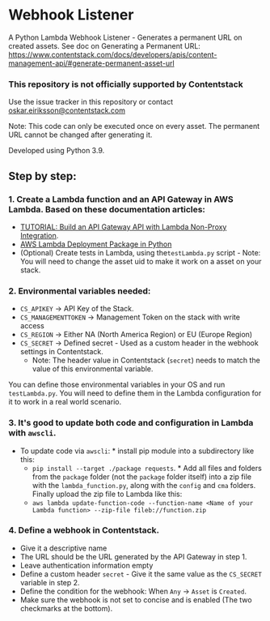 # Webhook Listener
A Python Lambda Webhook Listener - Generates a permanent URL on created assets.
See doc on Generating a Permanent URL: https://www.contentstack.com/docs/developers/apis/content-management-api/#generate-permanent-asset-url

### This repository is not officially supported by Contentstack
Use the issue tracker in this repository or contact oskar.eiriksson@contentstack.com

Note: This code can only be executed once on every asset. The permanent URL cannot be changed after generating it.

Developed using Python 3.9.

## Step by step:
### **1.** Create a Lambda function and an API Gateway in AWS Lambda. Based on these documentation articles:
   * [TUTORIAL: Build an API Gateway API with Lambda Non-Proxy Integration](https://docs.aws.amazon.com/apigateway/latest/developerguide/getting-started-lambda-non-proxy-integration.html).
   * [AWS Lambda Deployment Package in Python](https://docs.aws.amazon.com/lambda/latest/dg/python-package.html)
   * (Optional) Create tests in Lambda, using the`testLambda.py` script - Note: You will need to change the asset uid to make it work on a asset on your stack.

 ### **2.** Environmental variables needed:
  * `CS_APIKEY` -> API Key of the Stack.
  * `CS_MANAGEMENTTOKEN` -> Management Token on the stack with write access
  * `CS_REGION` -> Either NA (North America Region) or EU (Europe Region)
  * `CS_SECRET` -> Defined secret - Used as a custom header in the webhook settings in Contentstack.
    * Note: The header value in Contentstack (`secret`) needs to match the value of this environmental variable.

You can define those environmental variables in your OS and run `testLambda.py`. You will need to define them in the Lambda configuration for it to work in a real world scenario.

### **3.** It's good to update both code and configuration in Lambda with `awscli`.
   * To update code via `awscli`:
    * install pip module into a subdirectory like this:
      * `pip install --target ./package requests`.
    * Add all files and folders from the `package` folder (not the `package` folder itself) into a zip file with the `lambda_function.py`, along with the `config` and `cma` folders. Finally upload the zip file to Lambda like this:
      * `aws lambda update-function-code --function-name <Name of your Lambda function> --zip-file fileb://function.zip`

### **4.** Define a webhook in Contentstack.
   * Give it a descriptive name
   * The URL should be the URL generated by the API Gateway in step 1.
   * Leave authentication information empty
   * Define a custom header `secret` - Give it the same value as the `CS_SECRET` variable in step 2.
   * Define the condition for the webhook: When `Any` -> `Asset` is `Created`.
   * Make sure the webhook is not set to concise and is enabled (The two checkmarks at the bottom).

